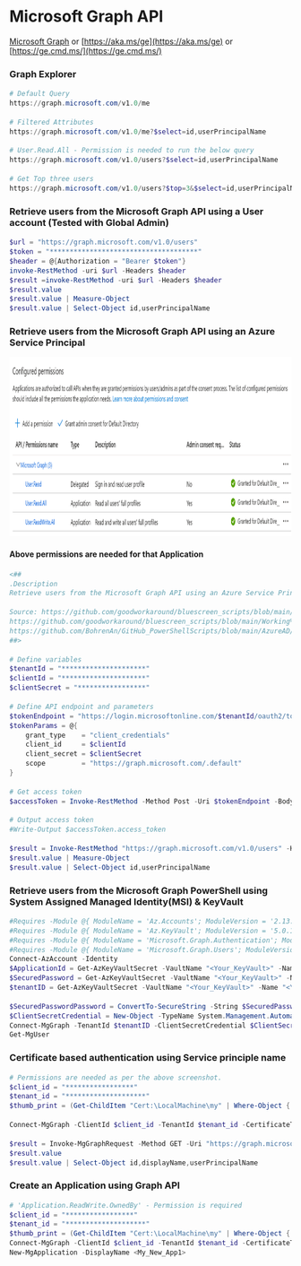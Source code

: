 # Microsoft Graph API
[Microsoft Graph](https://developer.microsoft.com/en-us/graph/graph-explorer)  or  [https://aka.ms/ge](https://aka.ms/ge)  or  [https://ge.cmd.ms/](https://ge.cmd.ms/)

### Graph Explorer

```powershell
# Default Query
https://graph.microsoft.com/v1.0/me

# Filtered Attributes
https://graph.microsoft.com/v1.0/me?$select=id,userPrincipalName

# User.Read.All - Permission is needed to run the below query
https://graph.microsoft.com/v1.0/users?$select=id,userPrincipalName

# Get Top three users
https://graph.microsoft.com/v1.0/users?$top=3&$select=id,userPrincipalName
```

### Retrieve users from the Microsoft Graph API using a User account (Tested with Global Admin)

```powershell
$url = "https://graph.microsoft.com/v1.0/users"
$token = "*************************************"
$header = @{Authorization = "Bearer $token"}
invoke-RestMethod -uri $url -Headers $header
$result =invoke-RestMethod -uri $url -Headers $header
$result.value
$result.value | Measure-Object
$result.value | Select-Object id,userPrincipalName
```

### Retrieve users from the Microsoft Graph API using an Azure Service Principal

<img src="https://github.com/21bshwjt/MicrosoftGraph/blob/main/Screenshots/Consent.png?raw=true" width="800" height="320">

#### Above permissions are needed for that Application


```powershell
<##
.Description
Retrieve users from the Microsoft Graph API using an Azure Service Principal

Source: https://github.com/goodworkaround/bluescreen_scripts/blob/main/Working%20with%20the%20Microsoft%20Graph%20from%20PowerShell/get-access-token-manual.ps1
https://github.com/goodworkaround/bluescreen_scripts/blob/main/Working%20with%20the%20Microsoft%20Graph%20from%20PowerShell/get-access-token-sdk.ps1
https://github.com/BohrenAn/GitHub_PowerShellScripts/blob/main/AzureAD/CreateAADApp-MgGraph.ps1
##>

# Define variables
$tenantId = "*********************"
$clientId = "*********************"
$clientSecret = "*****************"

# Define API endpoint and parameters
$tokenEndpoint = "https://login.microsoftonline.com/$tenantId/oauth2/token"
$tokenParams = @{
    grant_type    = "client_credentials"
    client_id     = $clientId
    client_secret = $clientSecret
    scope         = "https://graph.microsoft.com/.default"
}

# Get access token
$accessToken = Invoke-RestMethod -Method Post -Uri $tokenEndpoint -Body $tokenParams

# Output access token
#Write-Output $accessToken.access_token

$result = Invoke-RestMethod "https://graph.microsoft.com/v1.0/users" -Headers @{Authorization = "Bearer $($accessToken.access_token)"}
$result.value | Measure-Object
$result.value | Select-Object id,userPrincipalName
```

### Retrieve users from the Microsoft Graph PowerShell using System Assigned Managed Identity(MSI) & KeyVault

```powershell
#Requires -Module @{ ModuleName = 'Az.Accounts'; ModuleVersion = '2.13.2' }
#Requires -Module @{ ModuleName = 'Az.KeyVault'; ModuleVersion = '5.0.1' }
#Requires -Module @{ ModuleName = 'Microsoft.Graph.Authentication'; ModuleVersion = '2.10.0' }
#Requires -Module @{ ModuleName = 'Microsoft.Graph.Users'; ModuleVersion = '2.10.0' }
Connect-AzAccount -Identity
$ApplicationId = Get-AzKeyVaultSecret -VaultName "<Your_KeyVault>" -Name "<Your_ClientId>" -AsPlainText
$SecuredPassword = Get-AzKeyVaultSecret -VaultName "<Your_KeyVault>" -Name "<Your_Client_Secret>" -AsPlainText
$tenantID = Get-AzKeyVaultSecret -VaultName "<Your_KeyVault>" -Name "<Your_TenantID>" -AsPlainText

$SecuredPasswordPassword = ConvertTo-SecureString -String $SecuredPassword -AsPlainText -Force
$ClientSecretCredential = New-Object -TypeName System.Management.Automation.PSCredential -ArgumentList $ApplicationId, $SecuredPasswordPassword
Connect-MgGraph -TenantId $tenantID -ClientSecretCredential $ClientSecretCredential
Get-MgUser
```

### Certificate based authentication using Service principle name

```powershell
# Permissions are needed as per the above screenshot. 
$client_id = "*****************"
$tenant_id = "********************"
$thumb_print = (Get-ChildItem "Cert:\LocalMachine\my" | Where-Object { $_.Subject -eq "CN=*******" }).Thumbprint

Connect-MgGraph -ClientId $client_id -TenantId $tenant_id -CertificateThumbprint $thumb_print

$result = Invoke-MgGraphRequest -Method GET -Uri "https://graph.microsoft.com/v1.0/users"
$result.value
$result.value | Select-Object id,displayName,userPrincipalName
```

### Create an Application using Graph API

```powershell
# 'Application.ReadWrite.OwnedBy' - Permission is required
$client_id = "*****************"
$tenant_id = "********************"
$thumb_print = (Get-ChildItem "Cert:\LocalMachine\my" | Where-Object { $_.Subject -eq "CN=*******" }).Thumbprint
Connect-MgGraph -ClientId $client_id -TenantId $tenant_id -CertificateThumbprint $thumb_print
New-MgApplication -DisplayName <My_New_App1>
```
